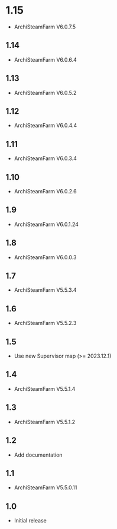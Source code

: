# 1.15
- ArchiSteamFarm V6.0.7.5
## 1.14
- ArchiSteamFarm V6.0.6.4
## 1.13
- ArchiSteamFarm V6.0.5.2
## 1.12
- ArchiSteamFarm V6.0.4.4
## 1.11
- ArchiSteamFarm V6.0.3.4
## 1.10
- ArchiSteamFarm V6.0.2.6
## 1.9
- ArchiSteamFarm V6.0.1.24
## 1.8
- ArchiSteamFarm V6.0.0.3
## 1.7
- ArchiSteamFarm V5.5.3.4
## 1.6
- ArchiSteamFarm V5.5.2.3
## 1.5
- Use new Supervisor map (>= 2023.12.1)
## 1.4
- ArchiSteamFarm V5.5.1.4
## 1.3
- ArchiSteamFarm V5.5.1.2 
## 1.2
- Add documentation
## 1.1
- ArchiSteamFarm V5.5.0.11
## 1.0
- Initial release
